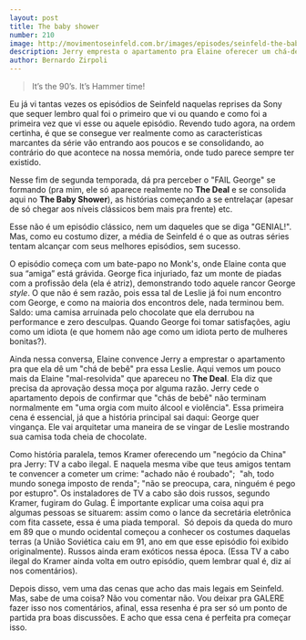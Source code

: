 ```yaml
---
layout: post
title: The baby shower
number: 210
image: http://movimentoseinfeld.com.br/images/episodes/seinfeld-the-baby-shower.jpg
description: Jerry empresta o apartamento pra Elaine oferecer um chá-de-bebê e Kramer aproveita pra instalar uma TV a cabo ilegal.
author: Bernardo Zirpoli
---
```


> It’s the 90’s. It’s Hammer time!

Eu já vi tantas vezes os episódios de Seinfeld naquelas reprises da Sony que sequer lembro qual foi o primeiro que vi ou quando e como foi a primeira vez que vi esse ou aquele episódio. Revendo tudo agora, na ordem certinha, é que se consegue ver realmente como as características marcantes da série vão entrando aos poucos e se consolidando, ao contrário do que acontece na nossa memória, onde tudo parece sempre ter existido.

Nesse fim de segunda temporada, dá pra perceber o "FAIL George" se formando (pra mim, ele só aparece realmente no **The Deal** e se consolida aqui no **The Baby Shower**), as histórias começando a se entrelaçar (apesar de só chegar aos níveis clássicos bem mais pra frente) etc.

Esse não é um episódio clássico, nem um daqueles que se diga "GENIAL!". Mas, como eu costumo dizer, a média de Seinfeld é o que as outras séries tentam alcançar com seus melhores episódios, sem sucesso.

O episódio começa com um bate-papo no Monk's, onde Elaine conta que sua “amiga” está grávida. George fica injuriado, faz um monte de piadas com a profissão dela (ela é atriz), demonstrando todo aquele rancor George *style*. O que não é sem razão, pois essa tal de Leslie já foi num encontro com George, e como na maioria dos encontros dele, nada terminou bem. Saldo: uma camisa arruinada pelo chocolate que ela derrubou na performance e zero desculpas. Quando George foi tomar satisfações, agiu como um idiota (e que homem não age como um idiota perto de mulheres bonitas?).

Ainda nessa conversa, Elaine convence Jerry a emprestar o apartamento pra que ela dê um "chá de bebê" pra essa Leslie. Aqui vemos um pouco mais da Elaine "mal-resolvida" que apareceu no **The Deal**. Ela diz que precisa da aprovação dessa moça por alguma razão. Jerry cede o apartamento depois de confirmar que "chás de bebê" não terminam normalmente em "uma orgia com muito álcool e violência". Essa primeira cena é essencial, já que a história principal sai daqui: George quer vingança. Ele vai arquitetar uma maneira de se vingar de Leslie mostrando sua camisa toda cheia de chocolate.

Como história paralela, temos Kramer oferecendo um "negócio da China" pra Jerry: TV a cabo ilegal. E naquela mesma vibe que teus amigos tentam te convencer a cometer um crime: "achado não é roubado";  "ah, todo mundo sonega imposto de renda"; "não se preocupa, cara, ninguém é pego por estupro". Os instaladores de TV a cabo são dois russos, segundo Kramer, fugiram do Gulag. É importante explicar uma coisa aqui pra algumas pessoas se situarem: assim como o lance da secretária eletrônica com fita cassete, essa é uma piada temporal.  Só depois da queda do muro em 89 que o mundo ocidental começou a conhecer os costumes daquelas terras (a União Soviética caiu em 91, ano em que esse episódio foi exibido originalmente). Russos ainda eram exóticos nessa época. (Essa TV a cabo ilegal do Kramer ainda volta em outro episódio, quem lembrar qual é, diz aí nos comentários).

Depois disso, vem uma das cenas que acho das mais legais em Seinfeld. Mas, sabe de uma coisa? Não vou comentar não. Vou deixar pra GALERE fazer isso nos comentários, afinal, essa resenha é pra ser só um ponto de partida pra boas discussões. E acho que essa cena é perfeita pra começar isso.
